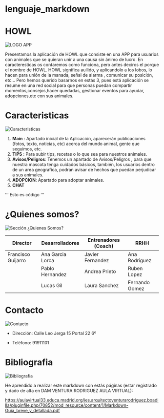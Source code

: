# lenguaje_markdown

# HOWL 

![LOGO APP](https://i.ibb.co/4Sn6YCZ/2.png) <!-- Logo hecho con Canvas, que es gratuito, y el render del lobo lo he cogido de una web que se supone es Free JPG -->

Presentamos la aplicación de HOWL que consiste en una APP para usuarios con animales que se quieran unir a una causa sin ánimo de lucro.  En caracteresticas os contaremos como funciona, pero antes deciros el porque el nombre de HOWL. HOWL significa aullido, y aplicandolo a los lobos, lo hacen para unión de la manada, señal de alarma , comunicar su posición, etc... Pero hemos querido basarnos en estás 3, pues está aplicación se resume en una red social para que personas puedan compartir momentos,consejos,hacer quedadas, gestionar eventos para ayudar, adopciones,etc con sus animales. 





# Caracteristicas

![Caracteristicas](https://cdn.pixabay.com/photo/2016/11/02/05/32/block-1790607_1280.png) <!-- Foto que hace alusión a Caracteristicas (Licencia Creative Commons)-->


1. __Main__ : Apartado inicial de la Aplicación, aparecerán publicaciones (fotos, texto, noticias, etc) acerca del mundo animal, gente que seguimos, etc.
2. __TIPS__ : Para subir tips, recetas o lo que sea para nuestros animales.
3. __Avisos/Peligros__: Tenemos un apartado de Avisos/Peligros , para que nuestra mascota tenga cuidados básicos, también, los usuarios dentro de un area geografica, podran avisar de hechos que puedan perjudicar a sus animales. 
4. __ADOPCION__: Apartado para adoptar animales.
5. __CHAT__

‘‘‘
Esto es código
‘‘‘

# ¿Quienes somos?

![Sección ¿Quienes Somos?](https://images.pexels.com/photos/163064/play-stone-network-networked-interactive-163064.jpeg?auto=compress&cs=tinysrgb&dpr=2&h=650&w=940) 


|       Director      |  Desarrolladores  | Entrenadores (Coach) |      RRHH     |
|       --------      |  ---------------  | -------------------- |      ----     |
|  Francisco Guijarro |  Ana Garcia Lorca | Javier Fernandez     | Ana Rodriguez |
|                     |  Pablo Hernandez  | Andrea Prieto        | Ruben Lopez   |
|                     |  Lucas Gil        | Laura Sanchez        | Fernando Gomez|

# Contacto

![Contacto](https://images.pexels.com/photos/33999/pexels-photo.jpg?auto=compress&cs=tinysrgb&dpr=2&h=650&w=940) 


* Dirección: Calle Leo Jerga 15 Portal 22 6º
+ Teléfono: 91911101

# Bibliografia
![Bibliografia](https://images.pexels.com/photos/1319854/pexels-photo-1319854.jpeg?auto=compress&cs=tinysrgb&dpr=2&h=650&w=940) 

He aprendido a realizar este markdown con estás páginas (estar registrado y dado de alta en DAM VENTURA RODRIGUEZ AULA VIRTUAL):

<https://aulavirtual33.educa.madrid.org/ies.arquitectoventurarodriguez.boadilla/pluginfile.php/70852/mod_resource/content/1/Markdown-Guia_breve_y_detallada.pdf>



